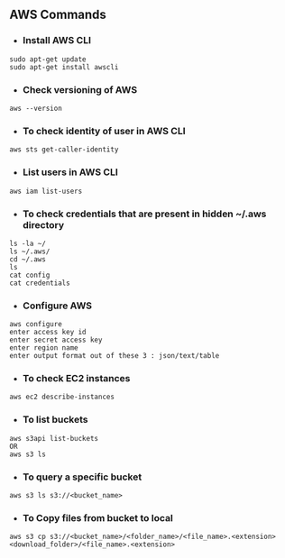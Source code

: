 ## AWS Commands

* ### Install AWS CLI
```
sudo apt-get update
sudo apt-get install awscli
```
* ### Check  versioning of AWS
`aws --version`

* ### To check identity of user in AWS CLI
`aws sts get-caller-identity`

* ### List users in AWS CLI
`aws iam list-users`

* ### To check credentials that are present in hidden ~/.aws directory

```
ls -la ~/
ls ~/.aws/
cd ~/.aws
ls
cat config
cat credentials
```

* ### Configure AWS 
```
aws configure
enter access key id
enter secret access key
enter region name
enter output format out of these 3 : json/text/table
```

* ### To check EC2 instances
`aws ec2 describe-instances`

* ### To list buckets
```
aws s3api list-buckets
OR
aws s3 ls
```

* ### To query a specific bucket

`aws s3 ls s3://<bucket_name>`

* ### To Copy files from bucket to local

```
aws s3 cp s3://<bucket_name>/<folder_name>/<file_name>.<extension> <download_folder>/<file_name>.<extension>
```

